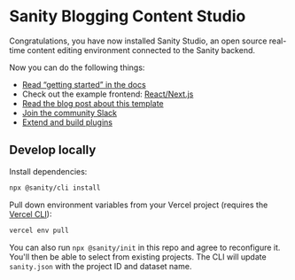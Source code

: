 # Sanity Blogging Content Studio

Congratulations, you have now installed Sanity Studio, an open source real-time content editing environment connected to the Sanity backend.

Now you can do the following things:

- [Read “getting started” in the docs](https://www.sanity.io/docs/introduction/getting-started?utm_source=readme)
- Check out the example frontend: [React/Next.js](https://github.com/sanity-io/tutorial-sanity-blog-react-next)
- [Read the blog post about this template](https://www.sanity.io/blog/build-your-own-blog-with-sanity-and-next-js?utm_source=readme)
- [Join the community Slack](https://slack.sanity.io/?utm_source=readme)
- [Extend and build plugins](https://www.sanity.io/docs/content-studio/extending?utm_source=readme)

## Develop locally

Install dependencies:

```sh
npx @sanity/cli install
```

Pull down environment variables from your Vercel project (requires the [Vercel CLI](https://vercel.com/cli)):

```sh
vercel env pull
```

You can also run `npx @sanity/init` in this repo and agree to reconfigure it. You'll then be able to select from existing projects. The CLI will update `sanity.json` with the project ID and dataset name.
